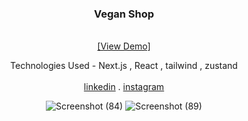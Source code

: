 

<div align="center">

  <h3 align="center" >Vegan Shop</h3>

  <p align="center">
    <br />
    <a href="https://vegan-shop-chocolot.vercel.app/">[View Demo]</a>
      <p>Technologies Used - Next.js , React , tailwind , zustand 
        <br/>
        <br/>
    <a href="https://www.linkedin.com/in/marjanmokhtari">linkedin</a>
    .
    <a href="https://www.instagram.com/marjanmokhtari.web">instagram</a>
  </p>

 
![Screenshot (84)](https://github.com/marjanmokhtari/vegan_shop/assets/143844652/a13dcbca-19ef-4156-9b32-dd55063cbbcf)
![Screenshot (89)](https://github.com/marjanmokhtari/vegan_shop/assets/143844652/8e2889c7-c23d-4431-8a26-0ef2f033cfc4)

</div>



